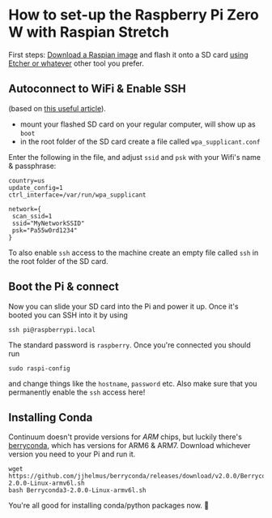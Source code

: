# How to set-up the Raspberry Pi Zero W with Raspian Stretch
First steps: [Download a Raspian image](https://www.raspberrypi.org/downloads/raspbian/) and flash it onto a SD card [using Etcher or whatever](https://etcher.io/) other tool you prefer.

## Autoconnect to WiFi & Enable SSH
(based on [this useful article](https://core-electronics.com.au/tutorials/raspberry-pi-zerow-headless-wifi-setup.html)).

- mount your flashed SD card on your regular computer, will show up as `boot`
- in the root folder of the SD card create a file called `wpa_supplicant.conf`

Enter the following in the file, and adjust `ssid` and `psk` with your Wifi's name & passphrase:

```
country=us
update_config=1
ctrl_interface=/var/run/wpa_supplicant

network={
 scan_ssid=1
 ssid="MyNetworkSSID"
 psk="Pa55w0rd1234"
}
```

To also enable `ssh` access to the machine create an empty file called `ssh` in the root folder of the SD card.

## Boot the Pi & connect
Now you can slide your SD card into the Pi and power it up. Once it's booted you can SSH into it by using

```
ssh pi@raspberrypi.local
```

The standard password is `raspberry`. Once you're connected you should run

```
sudo raspi-config
```

and change things like the `hostname`, `password` etc. Also make sure that you permanently enable the `ssh` access here!

## Installing Conda
Continuum doesn't provide versions for *ARM* chips, but luckily there's [berryconda](https://github.com/jjhelmus/berryconda), which has versions for ARM6 & ARM7. Download whichever version you need to your Pi and run it.

```
wget https://github.com/jjhelmus/berryconda/releases/download/v2.0.0/Berryconda3-2.0.0-Linux-armv6l.sh
bash Berryconda3-2.0.0-Linux-armv6l.sh
```

You're all good for installing conda/python packages now. 🎉
